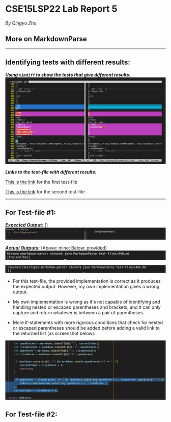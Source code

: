 # CSE15LSP22 Lab Report 5
*By Qingyu Zhu*

## **More on MarkdownParse**


---
## Identifying tests with different results:

***Using `vimdiff` to show the tests that give different results:***
![Image1](vimdiff.png)

***Links to the test-file with different results:***

[This is the link](https://github.com/nidhidhamnani/markdown-parser/blob/main/test-files/496.md) for the first test-file 

[This is the link](https://github.com/nidhidhamnani/markdown-parser/blob/main/test-files/574.md) for the second test-file

---

## For Test-file #1:

***Expected Output:*** []
![Image2](496output.png)

***Actual Outputs:*** (Above: mine; Below: provided)
![Image3](496myop.png)

![Image4](496pop.png)

* For this test-file, the provided implementation is correct as it produces the expected output. However, my own implementation gives a wrong output.

* My own implementation is wrong as it's not capable of identifying and handling nested or escaped parentheses and brackets, and it can only capture and return whatever is between a pair of parentheses.

* More if-statements with more rigorous conditions that check for nested or escaped parentheses should be added before adding a valid link to the returned list (as screenshot below).

![Image5](fix1.png)


## For Test-file #2:

